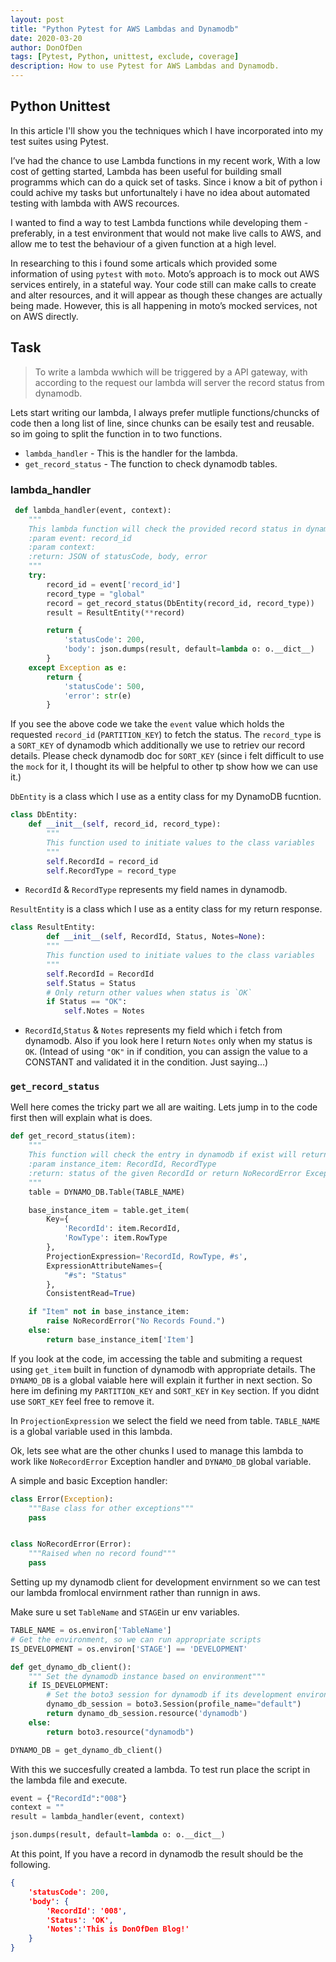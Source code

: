 ```yaml
---
layout: post
title: "Python Pytest for AWS Lambdas and Dynamodb"
date: 2020-03-20
author: DonOfDen
tags: [Pytest, Python, unittest, exclude, coverage]
description: How to use Pytest for AWS Lambdas and Dynamodb.
---
```


## Python Unittest

In this article I'll show you the techniques which I have incorporated into my test suites using Pytest.

I’ve had the chance to use Lambda functions in my recent work, With a low cost of getting started, Lambda has been useful for building small programms which can do a quick set of tasks. Since i know a bit of python i could achive my tasks but unfortunaltely i have no idea about automated testing with lambda with AWS recources.

 I wanted to find a way to test Lambda functions while developing them - preferably, in a test environment that would not make live calls to AWS, and allow me to test the behaviour of a given function at a high level.

 In researching to this i found some articals which provided some information of using `pytest` with `moto`. Moto’s approach is to mock out AWS services entirely, in a stateful way. Your code still can make calls to create and alter resources, and it will appear as though these changes are actually being made. However, this is all happening in moto’s mocked services, not on AWS directly.

## Task

 > To write a lambda wwhich will be triggered by a API gateway, with according to the request our lambda will server the record status from dynamodb.

Lets start writing our lambda, I always prefer mutliple functions/chuncks of code then a long list of line, since chunks can be esaily test and reusable. so im going to split the function in to two functions.

 - `lambda_handler` - This is the handler for the lambda.
 - `get_record_status` - The function to check dynamodb tables.

### lambda_handler

```python
 def lambda_handler(event, context):
    """
    This lambda function will check the provided record status in dynamodb and respond with the status message
    :param event: record_id
    :param context:
    :return: JSON of statusCode, body, error
    """
    try:
        record_id = event['record_id']
        record_type = "global"
        record = get_record_status(DbEntity(record_id, record_type))
        result = ResultEntity(**record)

        return {
            'statusCode': 200,
            'body': json.dumps(result, default=lambda o: o.__dict__)
        }
    except Exception as e:
        return {
            'statusCode': 500,
            'error': str(e)
        }
```

If you see the above code we take the `event` value which holds the requested `record_id` (`PARTITION_KEY`) to fetch the status. The `record_type` is a `SORT_KEY` of dynamodb which additionally we use to retriev our record details. Please check dynamodb doc for `SORT_KEY` (since i felt difficult to use the `mock` for it, I thought its will be helpful to other tp show how we can use it.)

`DbEntity` is a class which I use as a entity class for my DynamoDB fucntion.

```python
class DbEntity:
    def __init__(self, record_id, record_type):
        """
        This function used to initiate values to the class variables
        """
        self.RecordId = record_id
        self.RecordType = record_type
```

- `RecordId` & `RecordType` represents my field names in dynamodb.

`ResultEntity` is a class which I use as a entity class for my return response.

```python
class ResultEntity:
        def __init__(self, RecordId, Status, Notes=None):
        """
        This function used to initiate values to the class variables
        """
        self.RecordId = RecordId
        self.Status = Status
        # Only return other values when status is `OK`
        if Status == "OK":
            self.Notes = Notes
```

- `RecordId`,`Status` & `Notes` represents my field which i fetch from dynamodb. Also if you look here I return `Notes` only when my status is `OK`. (Intead of using `"OK"` in if condition, you can assign the value to a CONSTANT and validated it in the condition. Just saying...)

### `get_record_status`

Well here comes the tricky part we all are waiting. Lets jump in to the code first then will explain what is does.

```python
def get_record_status(item):
    """
    This function will check the entry in dynamodb if exist will return the status of the entry
    :param instance_item: RecordId, RecordType
    :return: status of the given RecordId or return NoRecordError Exception
    """
    table = DYNAMO_DB.Table(TABLE_NAME)

    base_instance_item = table.get_item(
        Key={
            'RecordId': item.RecordId,
            'RowType': item.RowType
        },
        ProjectionExpression='RecordId, RowType, #s',
        ExpressionAttributeNames={
            "#s": "Status"
        },
        ConsistentRead=True)

    if "Item" not in base_instance_item:
        raise NoRecordError("No Records Found.")
    else:
        return base_instance_item['Item']
```

If you look at the code, im accessing the table and submiting a request using `get_item` built in function of dynamodb with appropriate details. The `DYNAMO_DB` is a global vaiable here will explain it further in next section. So here im defining my `PARTITION_KEY` and `SORT_KEY` in `Key` section. If you didnt use `SORT_KEY` feel free to remove it.

In `ProjectionExpression` we select the field we need from table. `TABLE_NAME` is a global variable used in this lambda.

Ok, lets see what are the other chunks I used to manage this lambda to work like `NoRecordError` Exception handler and `DYNAMO_DB` global variable.

A simple and basic Exception handler:

```python
class Error(Exception):
    """Base class for other exceptions"""
    pass


class NoRecordError(Error):
    """Raised when no record found"""
    pass
```

Setting up my dynamodb client for development envirnment so we can test our lambda fromlocal envirnment rather than runnign in aws.

Make sure u set `TableName` and `STAGE`in ur env variables.

```python
TABLE_NAME = os.environ['TableName']
# Get the environment, so we can run appropriate scripts
IS_DEVELOPMENT = os.environ['STAGE'] == 'DEVELOPMENT'

def get_dynamo_db_client():
    """ Set the dynamodb instance based on environment"""
    if IS_DEVELOPMENT:
        # Set the boto3 session for dynamodb if its development environment
        dynamo_db_session = boto3.Session(profile_name="default")
        return dynamo_db_session.resource('dynamodb')
    else:
        return boto3.resource("dynamodb")

DYNAMO_DB = get_dynamo_db_client()
```

With this we succesfully created a lambda. To test run place the script in the lambda file and execute.

```python
event = {"RecordId":"008"}
context = ""
result = lambda_handler(event, context)

json.dumps(result, default=lambda o: o.__dict__)
```
At this point, If you have a record in dynamodb the result should be the following.

```json
{
    'statusCode': 200,
    'body': {
        'RecordId': '008',
        'Status': 'OK',
        'Notes':'This is DonOfDen Blog!'
    }
}
```
